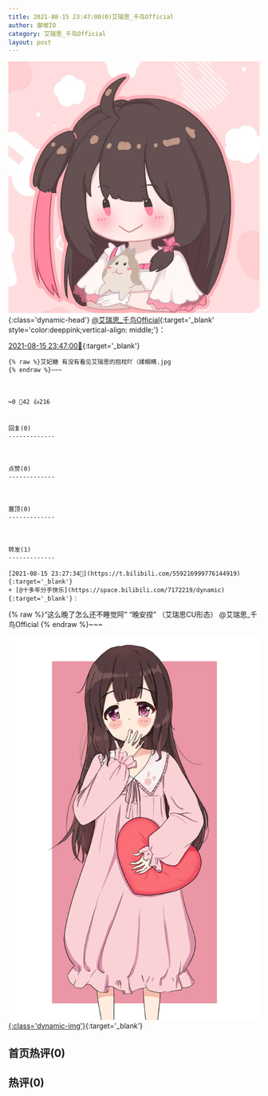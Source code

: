 ```yaml
---
title: 2021-08-15 23:47:00(0)艾瑞思_千鸟Official
author: 御坂IO
category: 艾瑞思_千鸟Official
layout: post
---
```


![img](/images/7e08840c56f251de28bdf766b647bd5fe9a5d50a.jpg){:class='dynamic-head'}
[@艾瑞思_千鸟Official](https://space.bilibili.com/1090010845/dynamic){:target='_blank' style='color:deeppink;vertical-align: middle;'}：

[2021-08-15 23:47:00🔗](https://t.bilibili.com/559222007713295371){:target='_blank'}

~~~
{% raw %}艾妃糖 有没有看见艾瑞思的抱枕吖（揉眼睛.jpg
{% endraw %}~~~



↪️0 💬42 👍216


回复(0)
-------------



点赞(0)
-------------



置顶(0)
-------------



转发(1)
-------------

[2021-08-15 23:27:34🔗](https://t.bilibili.com/559216999776144919){:target='_blank'}
+ [@十多年分手快乐](https://space.bilibili.com/7172219/dynamic){:target='_blank'}：
~~~
{% raw %}“这么晚了怎么还不睡觉阿”
“晚安捏”
（艾瑞思CU形态） 
@艾瑞思_千鸟Official 
{% endraw %}~~~


[![img](/images/c6d81a9e88829116eeff7a68c420f4f48fc6163b.jpg){:class='dynamic-img'}](/images/c6d81a9e88829116eeff7a68c420f4f48fc6163b.jpg){:target='_blank'}




首页热评(0)
-------------



热评(0)
-------------



